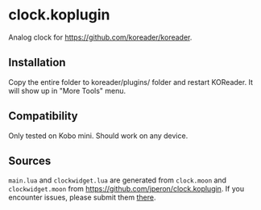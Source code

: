 # clock.koplugin
Analog clock for https://github.com/koreader/koreader.

## Installation

Copy the entire folder to koreader/plugins/ folder and restart KOReader. It will show up in "More Tools" menu.

## Compatibility

Only tested on Kobo mini. Should work on any device.

## Sources

`main.lua` and `clockwidget.lua` are generated from `clock.moon` and `clockwidget.moon` from https://github.com/jperon/clock.koplugin.
If you encounter issues, please submit them [there](https://github.com/jperon/clock.koplugin/issues).
